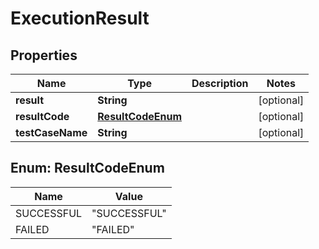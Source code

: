 
# ExecutionResult

## Properties
Name | Type | Description | Notes
------------ | ------------- | ------------- | -------------
**result** | **String** |  |  [optional]
**resultCode** | [**ResultCodeEnum**](#ResultCodeEnum) |  |  [optional]
**testCaseName** | **String** |  |  [optional]


<a name="ResultCodeEnum"></a>
## Enum: ResultCodeEnum
Name | Value
---- | -----
SUCCESSFUL | &quot;SUCCESSFUL&quot;
FAILED | &quot;FAILED&quot;



